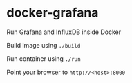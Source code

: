 docker-grafana
==============

Run Grafana and InfluxDB inside Docker

Build image using ```./build```

Run container using ```./run```

Point your browser to ```http://<host>:8000```